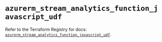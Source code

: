 # `azurerm_stream_analytics_function_javascript_udf`

Refer to the Terraform Registry for docs: [`azurerm_stream_analytics_function_javascript_udf`](https://registry.terraform.io/providers/hashicorp/azurerm/3.89.0/docs/resources/stream_analytics_function_javascript_udf).
